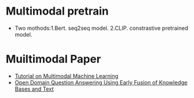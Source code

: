 # Multimodal pretrain
- Two mothods:1.Bert. seq2seq model. 2.CLIP. constrastive pretrained model.

# Muiltimodal Paper
- [Tutorial on Multimodal Machine Learning](https://www.cs.cmu.edu/~morency/MMML-Tutorial-ACL2017.pdf)
- [Open Domain Question Answering Using Early Fusion of Knowledge Bases and Text](https://arxiv.org/pdf/1809.00782.pdf)
